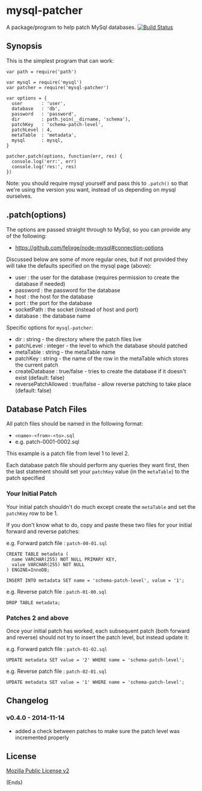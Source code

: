 # mysql-patcher #

A package/program to help patch MySql databases. [![Build Status](https://api.travis-ci.org/chilts/mysql-patcher.svg)](https://travis-ci.org/chilts/mysql-patcher)

## Synopsis ##

This is the simplest program that can work:

```
var path = require('path')

var mysql = require('mysql')
var patcher = require('mysql-patcher')

var options = {
  user       : 'user',
  database   : 'db',
  password   : 'password',
  dir        : path.join(__dirname, 'schema'),
  patchKey   : 'schema-patch-level',
  patchLevel : 4,
  metaTable  : 'metadata',
  mysql      : mysql,
}

patcher.patch(options, function(err, res) {
  console.log('err:', err)
  console.log('res:', res)
})
```

Note: you should require mysql yourself and pass this to `.patch()` so that we're using the version you
want, instead of us depending on mysql ourselves.

## .patch(options) ##

The options are passed straight through to MySql, so you can provide any of the following:

* https://github.com/felixge/node-mysql#connection-options

Discussed below are some of more regular ones, but if not provided they will take the defaults specified
on the mysql page (above):

* user                : the user for the database (requires permission to create the database if needed)
* password            : the password for the database
* host                : the host for the database
* port                : the port for the database
* socketPath          : the socket (instead of host and port)
* database            : the database name

Specific options for `mysql-patcher`:

* dir                 : string - the directory where the patch files live
* patchLevel          : integer - the level to which the database should patched
* metaTable           : string - the metaTable name
* patchKey            : string - the name of the row in the metaTable which stores the current patch
* createDatabase      : true/false - tries to create the database if it doesn't exist (default: false)
* reversePatchAllowed : true/false - allow reverse patching to take place (default: false)

## Database Patch Files ##

All patch files should be named in the following format:

* `<name>-<from>-<to>.sql`
* e.g. patch-0001-0002.sql

This example is a patch file from level 1 to level 2.

Each database patch file should perform any queries they want first, then the last statement should
set your `patchKey` value (in the `metaTable`) to the patch specified

### Your Initial Patch ###

Your initial patch shouldn't do much except create the `metaTable` and set the `patchKey` row to be 1.

If you don't know what to do, copy and paste these two files for your initial forward and reverse patches:

e.g. Forward patch file : `patch-00-01.sql`

```
CREATE TABLE metadata (
  name VARCHAR(255) NOT NULL PRIMARY KEY,
  value VARCHAR(255) NOT NULL
) ENGINE=InnoDB;

INSERT INTO metadata SET name = 'schema-patch-level', value = '1';
```

e.g. Reverse patch file : `patch-01-00.sql`

```
DROP TABLE metadata;
```

### Patches 2 and above ###

Once your initial patch has worked, each subsequent patch (both forward and reverse) should not try to insert the
patch level, but instead update it:

e.g. Forward patch file : `patch-01-02.sql`

```
UPDATE metadata SET value = '2' WHERE name = 'schema-patch-level';
```

e.g. Reverse patch file : `patch-02-01.sql`

```
UPDATE metadata SET value = '1' WHERE name = 'schema-patch-level';
```

## Changelog ##

### v0.4.0 - 2014-11-14 ###

* added a check between patches to make sure the patch level was incremented properly

## License ##

[Mozilla Public License v2](https://www.mozilla.org/MPL/2.0/)

(Ends)
